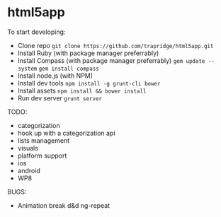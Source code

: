 html5app
========

To start developing:

 * Clone repo
  `git clone https://github.com/trapridge/html5app.git` 
 * Install Ruby (with package manager preferrably)
 * Install Compass  (with package manager preferrably)
  `gem update --system`
  `gem install compass`
 * Install node.js (with NPM)
 * Install dev tools
  `npm install -g grunt-cli bower`
 * Install assets
  `npm install && bower install`
 * Run dev server
  `grunt server`

TODO:

 * categorization
 * hook up with a categorization api
 * lists management
 * visuals
 * platform support
  * ios
  * android
  * WP8

BUGS:

 * Animation break d&d ng-repeat